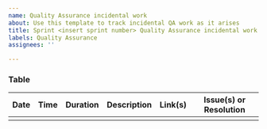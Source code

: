 ```yaml
---
name: Quality Assurance incidental work
about: Use this template to track incidental QA work as it arises
title: Sprint <insert sprint number> Quality Assurance incidental work
labels: Quality Assurance
assignees: ''

---
```


### Table
| Date | Time | Duration | Description | Link(s) | Issue(s) or Resolution |
| -- | -- | -- | -- | -- | -- |
| | | | | | |
